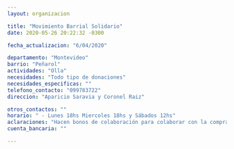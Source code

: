 ```yaml
---
layout: organizacion

title: "Movimiento Barrial Solidario"
date: 2020-05-26 20:22:32 -0300

fecha_actualizacion: "6/04/2020"

departamento: "Montevideo"
barrio: "Peñarol"
actividades: "Olla"
necesidades: "Todo tipo de donaciones"
necesidades_especificas: ""
telefono_contacto: "099783722"
direccion: "Aparicio Saravia y Coronel Raiz"

otros_contactos: ""
horario: " - Lunes 18hs Miercoles 18hs y Sábados 12hs"
aclaraciones: "Hacen bonos de colaboración para colaborar con la compra de los artículos que más se necesitan (gas, huevo y carnes, productos de limpieza)"
cuenta_bancaria: ""

---
```

